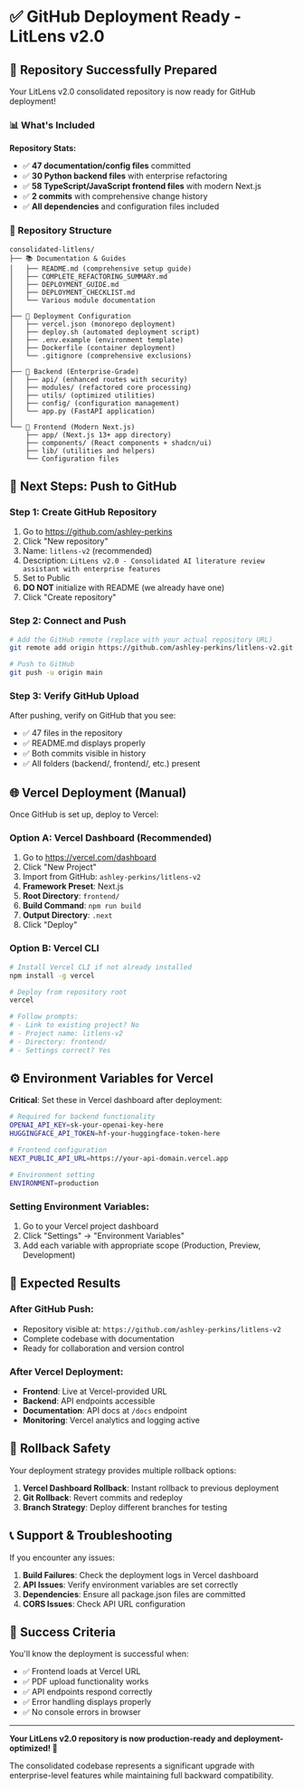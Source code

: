 # ✅ GitHub Deployment Ready - LitLens v2.0

## 🎉 Repository Successfully Prepared

Your LitLens v2.0 consolidated repository is now ready for GitHub deployment!

### 📊 What's Included

**Repository Stats:**
- ✅ **47 documentation/config files** committed
- ✅ **30 Python backend files** with enterprise refactoring
- ✅ **58 TypeScript/JavaScript frontend files** with modern Next.js
- ✅ **2 commits** with comprehensive change history
- ✅ **All dependencies** and configuration files included

### 📁 Repository Structure
```
consolidated-litlens/
├── 📚 Documentation & Guides
│   ├── README.md (comprehensive setup guide)
│   ├── COMPLETE_REFACTORING_SUMMARY.md
│   ├── DEPLOYMENT_GUIDE.md  
│   ├── DEPLOYMENT_CHECKLIST.md
│   └── Various module documentation
│
├── 🚀 Deployment Configuration
│   ├── vercel.json (monorepo deployment)
│   ├── deploy.sh (automated deployment script)
│   ├── .env.example (environment template)
│   ├── Dockerfile (container deployment)
│   └── .gitignore (comprehensive exclusions)
│
├── 🐍 Backend (Enterprise-Grade)
│   ├── api/ (enhanced routes with security)
│   ├── modules/ (refactored core processing)
│   ├── utils/ (optimized utilities)
│   ├── config/ (configuration management)
│   └── app.py (FastAPI application)
│
└── 🎨 Frontend (Modern Next.js)
    ├── app/ (Next.js 13+ app directory)
    ├── components/ (React components + shadcn/ui)
    ├── lib/ (utilities and helpers)
    └── Configuration files
```

## 🚀 Next Steps: Push to GitHub

### Step 1: Create GitHub Repository
1. Go to https://github.com/ashley-perkins
2. Click "New repository"
3. Name: `litlens-v2` (recommended)
4. Description: `LitLens v2.0 - Consolidated AI literature review assistant with enterprise features`
5. Set to Public
6. **DO NOT** initialize with README (we already have one)
7. Click "Create repository"

### Step 2: Connect and Push
```bash
# Add the GitHub remote (replace with your actual repository URL)
git remote add origin https://github.com/ashley-perkins/litlens-v2.git

# Push to GitHub
git push -u origin main
```

### Step 3: Verify GitHub Upload
After pushing, verify on GitHub that you see:
- ✅ 47 files in the repository
- ✅ README.md displays properly  
- ✅ Both commits visible in history
- ✅ All folders (backend/, frontend/, etc.) present

## 🌐 Vercel Deployment (Manual)

Once GitHub is set up, deploy to Vercel:

### Option A: Vercel Dashboard (Recommended)
1. Go to https://vercel.com/dashboard
2. Click "New Project"
3. Import from GitHub: `ashley-perkins/litlens-v2`
4. **Framework Preset**: Next.js
5. **Root Directory**: `frontend/` 
6. **Build Command**: `npm run build`
7. **Output Directory**: `.next`
8. Click "Deploy"

### Option B: Vercel CLI
```bash
# Install Vercel CLI if not already installed
npm install -g vercel

# Deploy from repository root
vercel

# Follow prompts:
# - Link to existing project? No
# - Project name: litlens-v2
# - Directory: frontend/
# - Settings correct? Yes
```

## ⚙️ Environment Variables for Vercel

**Critical**: Set these in Vercel dashboard after deployment:

```bash
# Required for backend functionality
OPENAI_API_KEY=sk-your-openai-key-here
HUGGINGFACE_API_TOKEN=hf-your-huggingface-token-here

# Frontend configuration  
NEXT_PUBLIC_API_URL=https://your-api-domain.vercel.app

# Environment setting
ENVIRONMENT=production
```

### Setting Environment Variables:
1. Go to your Vercel project dashboard
2. Click "Settings" → "Environment Variables" 
3. Add each variable with appropriate scope (Production, Preview, Development)

## 🎯 Expected Results

### After GitHub Push:
- Repository visible at: `https://github.com/ashley-perkins/litlens-v2`
- Complete codebase with documentation
- Ready for collaboration and version control

### After Vercel Deployment:
- **Frontend**: Live at Vercel-provided URL
- **Backend**: API endpoints accessible
- **Documentation**: API docs at `/docs` endpoint
- **Monitoring**: Vercel analytics and logging active

## 🔄 Rollback Safety

Your deployment strategy provides multiple rollback options:

1. **Vercel Dashboard Rollback**: Instant rollback to previous deployment
2. **Git Rollback**: Revert commits and redeploy
3. **Branch Strategy**: Deploy different branches for testing

## 📞 Support & Troubleshooting

If you encounter any issues:

1. **Build Failures**: Check the deployment logs in Vercel dashboard
2. **API Issues**: Verify environment variables are set correctly
3. **Dependencies**: Ensure all package.json files are committed
4. **CORS Issues**: Check API URL configuration

## 🎉 Success Criteria

You'll know the deployment is successful when:
- ✅ Frontend loads at Vercel URL
- ✅ PDF upload functionality works
- ✅ API endpoints respond correctly  
- ✅ Error handling displays properly
- ✅ No console errors in browser

---

**Your LitLens v2.0 repository is now production-ready and deployment-optimized! 🚀**

The consolidated codebase represents a significant upgrade with enterprise-level features while maintaining full backward compatibility.